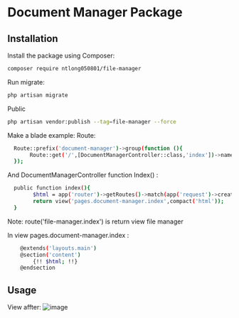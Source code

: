 # Document Manager Package

## Installation

Install the package using Composer:

```bash
composer require ntlong050801/file-manager
```

Run migrate:

```bash
php artisan migrate
```

Public 
```bash
php artisan vendor:publish --tag=file-manager --force
```
Make a blade example: 
Route:
```bash
  Route::prefix('document-manager')->group(function (){
       Route::get('/',[DocumentManagerController::class,'index'])->name('document-manager.index');
  });
```
  And DocumentManagerController function Index() :
```bash
  public function index(){
        $html = app('router')->getRoutes()->match(app('request')->create(route('file-manager.index')))->run();
        return view('pages.document-manager.index',compact('html'));
  }
```
  Note: route('file-manager.index') is return view file manager

  In view pages.document-manager.index :
```bash
    @extends('layouts.main')
    @section('content')
        {!! $html; !!}
    @endsection
```

## Usage
View affter:
![image](https://github.com/NTLong050801/file-manager-package/assets/90180848/99f2b0ce-20d4-491a-af4a-2d1afbce4227)


  
